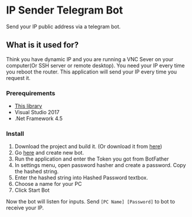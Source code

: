 # IP Sender Telegram Bot
Send your IP public address via a telegram bot.
## What is it used for?
Think you have dynamic IP and you are running a VNC Sever on your computer(Or SSH server or remote desktop). You need your IP every time you reboot the router. This application will send your IP every time you request it.
### Prerequirements
- [This library](https://github.com/HirbodBehnam/Telegram.Bot)
- Visual Studio 2017
- .Net Framework 4.5
### Install

1. Download the project and build it. (Or download it from [here](https://github.com/HirbodBehnam/IP-Sender/releases))
2. Go [here](https://t.me/BotFather) and create new bot.
3. Run the application and enter the Token you got from BotFather
4. In settings menu, open password hasher and create a password. Copy the hashed string.
5. Enter the hashed string into Hashed Password textbox.
6. Choose a name for your PC
7. Click Start Bot

Now the bot will listen for inputs. Send `[PC Name] [Password]` to bot to receive your IP.

